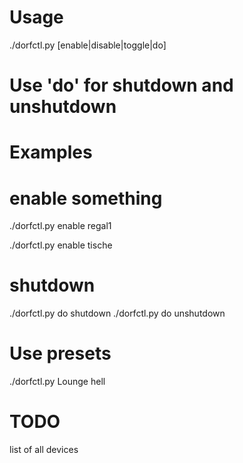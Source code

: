 # Usage

./dorfctl.py [enable|disable|toggle|do] <device>

# Use 'do' for shutdown and unshutdown


# Examples
# enable something

./dorfctl.py enable regal1

./dorfctl.py enable tische

# shutdown
./dorfctl.py do shutdown
./dorfctl.py do unshutdown

# Use presets
./dorfctl.py Lounge hell

# TODO
list of all devices
